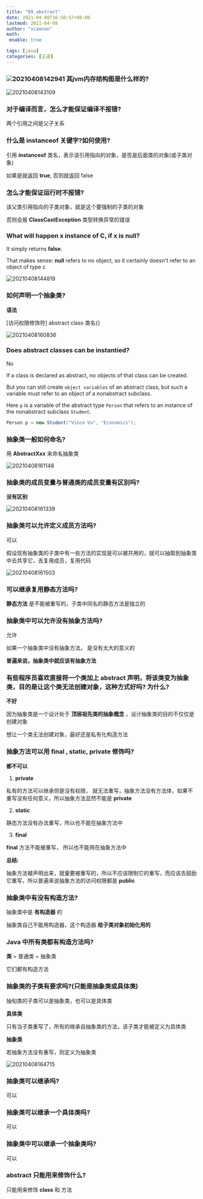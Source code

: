 ```yaml
---
title: "09_abstract"
date: 2021-04-08T16:50:57+08:00
lastmod: 2021-04-08
author: "xiaonan"
math:
 enable: true

tags: [java]
categories: [王道]
---
```


### ![20210408142941](https://img.fengqigang.cn//img/20210408142941.png) 其**jvm**内存结构图是什么样的?

![20210408143109](https://img.fengqigang.cn//img/20210408143109.png)


### 对于编译而言，怎么才能保证编译不报错?

两个引用之间是父子关系

### 什么是 **instanceof** 关键字?如何使用?

引用 **instanceof** 类名，表示该引用指向的对象，是否是后面类的对象(或子类对象)

如果是就返回 **true**, 否则就返回 false

### 怎么才能保证运行时不报错?

该父类引用指向的子类对象，就是这个要强制的子类的对象

否则会报 **ClassCastException** 类型转换异常的错误

### What will happen **x instance of C**, if x is **null**?

It simply returns **false**.

That makes sense: **null** refers to no object, so it certainly doesn't refer to an object of type c

![20210408144819](https://img.fengqigang.cn//img/20210408144819.png)

### 如何声明一个抽象类?

**语法**

\[访问权限修饰符\] abstract class 类名{}

![20210408160836](https://img.fengqigang.cn//img/20210408160836.png)

### Does abstract classes can be instantied?

No

If a class is declared as abstract, no objects of that class can be created.

But you can still create `object variables` of an abstract class, but such a variable must refer to an object of a nonabstract subclass.

Here `p` is a variable of the abstract type `Person` that refers to an instance of the nonabstract subclass `Student`.

```java
Person p = new Student("Vince Vu", "Economics");
```

### 抽象类一般如何命名?

用 **AbstractXxx** 来命名抽象类

![20210408161148](https://img.fengqigang.cn//img/20210408161148.png)

### 抽象类的成员变量与普通类的成员变量有区别吗?

**没有区别**

![20210408161339](https://img.fengqigang.cn//img/20210408161339.png)

### 抽象类可以允许定义成员方法吗?

可以

假设现有抽象类的子类中有一些方法的实现是可以被共用的，就可以抽取到抽象类中去共享它，去复用成员，复用代码

![20210408161503](https://img.fengqigang.cn//img/20210408161503.png)

### 可以继承复用静态方法吗?

**静态方法** 是不能被重写的，子类中同名的静态方法是独立的

### 抽象类中可以允许没有抽象方法吗?

允许

如果一个抽象类中没有抽象方法， 是没有太大的意义的

**普遍来说，抽象类中就应该有抽象方法**

### 有些程序员喜欢直接将一个类加上 **abstract** 声明，将该类变为抽象类，目的是让这个类无法创建对象，这种方式好吗? 为什么?

**不好**

因为抽象类是一个设计处于 **顶层祖先类的抽象概念** ，设计抽象类的目的不仅仅是创建对象

想让一个类无法创建对象，最好还是私有化构造方法

### 抽象方法可以用 **final** , **static**, **private** 修饰吗?

**都不可以**

1.  **private**

私有的方法可以继承但是没有权限， 就无法重写，抽象方法没有方法体，如果不重写没有任何意义，所以抽象方法显然不能是 **private**

2.  **static**

静态方法没有办法重写，所以也不能在抽象方法中

3.  **final**

**final** 方法不能被重写， 所以也不能用在抽象方法中

**总结:**

抽象方法被声明出来，就量要被重写的，所以不应该限制它的重写，而应该去鼓励它重写，所以普遍来说抽象方法的访问权限都是 **public**

### 抽象类中有没有构造方法?

抽象类中是 **有构造器** 的

抽象类自己不能用构造器，这个构造器 **给子类对象初始化用的**

### **Java** 中所有类都有构造方法吗?

**类** = 普通类 + 抽象类

它们都有构造方法

### 抽象类的子类有要求吗?(只能是抽象类或具体类)

抽旬类的子类可以是抽象类，也可以是具体类

**具体类**

只有当子类重写了，所有的继承自抽象类的方法，该子类才能被定义为具体类

**抽象类**

若抽象方法没有重写，则定义为抽象类

![20210408164715](https://img.fengqigang.cn//img/20210408164715.png)

### 抽象类可以继承吗?

可以

### 抽象类可以继承一个具体类吗?

可以

### 抽象类中可以继承一个抽象类吗?

可以

### **abstract** 只能用来修饰什么?

只能用来修饰 **class** 和 方法




